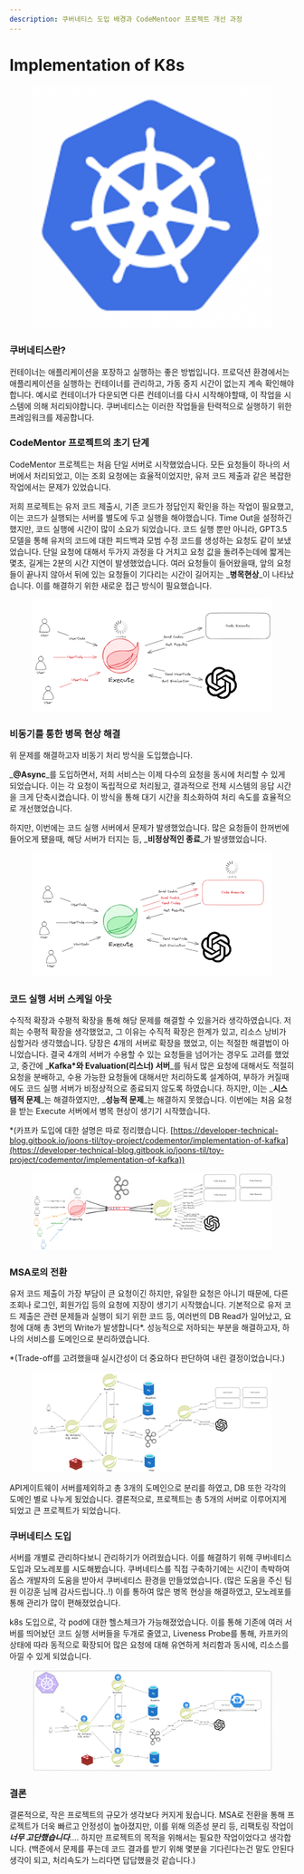 ```yaml
---
description: 쿠버네티스 도입 배경과 CodeMentoor 프로젝트 개선 과정
---
```


# Implementation of K8s

<figure><img src="../../.gitbook/assets/image (67).png" alt=""><figcaption></figcaption></figure>



### 쿠버네티스란?

컨테이너는 애플리케이션을 포장하고 실행하는 좋은 방법입니다. 프로덕션 환경에서는 애플리케이션을 실행하는 컨테이너를 관리하고, 가동 중지 시간이 없는지 계속 확인해야합니다. 예시로 컨테이너가 다운되면 다른 컨테이너를 다시 시작해야할때, 이 작업을 시스템에 의해 처리되야합니다. 쿠버네티스는 이러한 작업들을 탄력적으로 실행하기 위한 프레임워크를 제공합니다.



### CodeMentor 프로젝트의 초기 단계

CodeMentor 프로젝트는 처음 단일 서버로 시작했었습니다. 모든 요청들이 하나의 서버에서 처리되었고, 이는 조회 요청에는 효율적이었지만, 유저 코드 제출과 같은 복잡한 작업에서는 문제가 있었습니다.&#x20;

저희 프로젝트는 유저 코드 제출시, 기존 코드가 정답인지 확인을 하는 작업이 필요했고, 이는 코드가 실행되는 서버를 별도에 두고 실행을 해야했습니다. Time Out을 설정하긴 했지만, 코드 실행에 시간이 많이 소요가 되었습니다. 코드 실행 뿐만 아니라, GPT3.5 모델을 통해 유저의 코드에 대한 피드백과 모범 수정 코드를 생성하는 요청도 같이 보냈었습니다. 단일 요청에 대해서 두가지 과정을 다 거치고 요청 값을 돌려주는데에 짧게는 몇초, 길게는 2분의 시간 지연이 발생했었습니다. 여러 요청들이 들어왔을때, 앞의 요청들이 끝나지 않아서 뒤에 있는 요청들이 기다리는 시간이 길어지는 _**병목현상**_이 나타났습니다. 이를 해결하기 위한 새로운 접근 방식이 필요했습니다.

<figure><img src="../../.gitbook/assets/image (6).png" alt=""><figcaption></figcaption></figure>



### 비동기를 통한 병목 현상 해결

위 문제를 해결하고자 비동기 처리 방식을 도입했습니다.

_**@Async**_를 도입하면서,  저희 서비스는 이제 다수의 요청을 동시에 처리할 수 있게 되었습니다. 이는 각 요청이 독립적으로 처리됬고, 결과적으로 전체 시스템의 응답 시간을 크게 단축시켰습니다. 이 방식을 통해 대기 시간을 최소화하여 처리 속도를 효율적으로 개선했었습니다.

&#x20;하지만, 이번에는 코드 실행 서버에서 문제가 발생했었습니다. 많은 요청들이 한꺼번에 들어오게 됐을때, 해당 서버가 터지는 등, _**비정상적인 종료**_가 발생했었습니다.

<figure><img src="../../.gitbook/assets/image (7).png" alt=""><figcaption></figcaption></figure>



### 코드 실행 서버 스케일 아웃

수직적 확장과 수평적 확장을 통해 해당 문제를 해결할 수 있을거라 생각하였습니다. 저희는 수평적 확장을 생각했었고, 그 이유는 수직적 확장은 한계가 있고, 리소스 낭비가 심할거라 생각했습니다. 당장은 4개의 서버로 확장을 했었고, 이는 적절한 해결법이 아니었습니다. 결국 4개의 서버가 수용할 수 있는 요청들을 넘어가는 경우도 고려를 했었고, 중간에 _**Kafka\*와 Evaluation(리스너) 서버**_를 둬서 많은 요청에 대해서도 적절히 요청을 분배하고, 수용 가능한 요청들에 대해서만 처리하도록 설계하여, 부하가 커질때에도 코드 실행 서버가 비정상적으로 종료되지 않도록 하였습니다. 하지만,  이는 _**시스템적 문제**_는 해결하였지만, _**성능적 문제**_는 해결하지 못했습니다. 이번에는 처음 요청을 받는 Execute 서버에서 병목 현상이 생기기 시작했습니다.

\*(카프카 도입에 대한 설명은 따로 정리했습니다. [https://developer-technical-blog.gitbook.io/joons-til/toy-project/codementor/implementation-of-kafka](https://developer-technical-blog.gitbook.io/joons-til/toy-project/codementor/implementation-of-kafka))

<figure><img src="../../.gitbook/assets/image (13).png" alt=""><figcaption></figcaption></figure>



### MSA로의 전환

유저 코드 제출이 가장 부담이 큰 요청이긴 하지만, 유일한 요청은 아니기 때문에, 다른 조회나 로그인, 회원가입 등의 요청에 지장이 생기기 시작했습니다. 기본적으로 유저 코드 제출은 관련 문제들과 실행이 되기 위한 코드 등, 여러번의 DB Read가 일어났고, 요청에 대해 총 3번의 Write가 발생합니다\*. 성능적으로 저하되는 부분을 해결하고자, 하나의 서비스를 도메인으로 분리하였습니다.

\*(Trade-off를 고려했을때 실시간성이 더 중요하다 판단하여 내린 결정이었습니다.)

<figure><img src="../../.gitbook/assets/image (12).png" alt=""><figcaption></figcaption></figure>

API게이트웨이 서버를제외하고 총 3개의 도메인으로 분리를 하였고, DB 또한 각각의 도메인 별로 나누게 됬었습니다.  결론적으로, 프로젝트는 총 5개의 서버로 이루어지게 되었고 큰 프로젝트가 되었습니다.



### 쿠버네티스 도입

서버를 개별로 관리하다보니 관리하기가 어려웠습니다. 이를 해결하기 위해 쿠버네티스 도입과 모노레포를 시도해봤습니다. 쿠버네티스를 직접 구축하기에는 시간이 촉박하여 옵스 개발자의 도움을 받아서 쿠버네티스 환경을 만들었었습니다. (많은 도움을 주신 팀원 이강훈 님께 감사드립니다..!) 이를 통하여 많은 병목 현상을 해결하였고, 모노레포를 통해 관리가 많이 편해졌었습니다.

k8s 도입으로, 각 pod에 대한 헬스체크가 가능해졌었습니다. 이를 통해 기존에 여러 서버를 띄어놨던 코드 실행 서버들을 두개로 줄였고, Liveness Probe를 통해, 카프카의 상태에 따라 동적으로 확장되어 많은 요청에 대해 유연하게 처리함과 동시에, 리소스를 아낄 수 있게 되었습니다.

<figure><img src="../../.gitbook/assets/image (14).png" alt=""><figcaption></figcaption></figure>

### 결론

결론적으로, 작은 프로젝트의 규모가 생각보다 커지게 됬습니다. MSA로 전환을 통해 프로젝트가 더욱 빠르고 안정성이 높아졌지만, 이를 위해 의존성 분리 등, 리팩토링 작업이 _**너무 고단했습니다**_.... 하지만 프로젝트의 목적을 위해서는 필요한 작업이었다고 생각합니다.  (백준에서 문제를 푸는데 코드 결과를 받기 위해 몇분을 기다린다는건 말도 안된다 생각이 되고, 처리속도가 느리다면 답답했을것 같습니다.)



###

###







